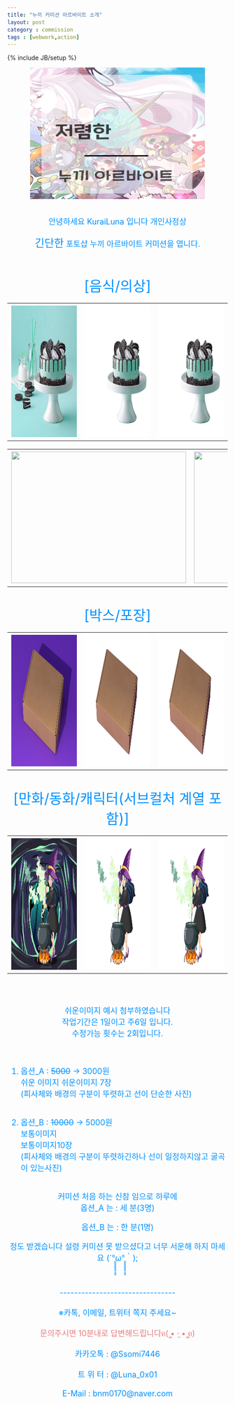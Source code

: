 ```yaml
---
title: "누끼 커미션 아르바이트 소개"
layout: post
category : commission
tags : [webwork,action]
---
```

{% include JB/setup %}

<div align="center" >
<img src="/NA/NA0.png" width="400" height="300"> <br>
</div><br>



<br>
<font size="4em" color="#0091ff">

<center>안녕하세요 KuraiLuna 입니다 개인사정상 
<br>


<font size="5em" color="#0091ff">긴단한</font> 포토샵 누끼 아르바이트 커미션을 엽니다.</center>
<br>

<center><font size="6em" color="#0091ff">[음식/의상]</font></center>


<table>
	<th><img src="/NA/FN/MC_A.jpg" width="400" height="300"></th>
	<th><img src="/NA/FN/MC_B.png" width="400" height="300"> </th>
    <th><img src="/NA/FN/MC_C.png" width="400" height="300"></th>
</table>
<table>
	<th><img src="/NA/FN/E_A.jpg" width="400" height="300"></th>
	<th><img src="/NA/FN/E_B.png" width="400" height="300"> </th>
    <th><img src="/NA/FN/E_C.png" width="400" height="300"></th>
</table>

  <br>

<center><font size="6em" color="#0091ff">[박스/포장]</font></center>


<table>
	<th><img src="/NA/Box/B_A.jpg" width="400" height="300"></th>
	<th><img src="/NA/Box/B_B.png" width="400" height="300"> </th>
    <th><img src="/NA/Box/B_C.png" width="400" height="300"></th>
</table>

<br>

<center><font size="6em" color="#0091ff">[만화/동화/캐릭터(서브컬처 계열 포함)]</font></center>


<table>
	<th><img src="/NA/AD/W_A.jpg" width="400" height="300"></th>
	<th><img src="/NA/AD/W_B.png" width="400" height="300"> </th>
    <th><img src="/NA/AD/W_C.png" width="400" height="300"></th>
</table>


</font> <br><br>
<font size="4em" color="#0091ff">


<center>쉬운이미지 예시 첨부하였습니다<br>
작업기간은 1일이고 주6일 입니다.<br> 수정가능 횟수는 2회입니다. <br></center>
<br>
<br>

1. 옵션_A : ~~5000~~ → 3000원<br>
   쉬운 이미지
   쉬운이미지 7장 <br>(피사체와 배경의 구분이 뚜렷하고 선이 단순한 사진)
<br><br>

2. 옵션_B : ~~10000~~ → 5000원<br>
    보통이미지<br>
    보통이미지10장 <br>
    (피사체와 배경의 구분이 뚜렷하긴하나 선이 일정하지않고 굴곡이 있는사진)

<br>

<center>커미션 처음 하는 신참 임으로 하루에<br>
옵션_A 는 : 세 분(3명)

옵션_B 는 : 한 분(1명)<br>

정도 받겠습니다 설령 커미션 못 받으셨다고 너무 서운해 하지 마세요 (´°̥̥̥̥̥̥̥̥ω°̥̥̥̥̥̥̥̥｀);</center><br>


<center>--------------------------------</center><br>

<center>※카톡, 이메일, 트위터 쪽지 주세요~</center><br>

<center><font size="4em" color="#e97d81">문의주시면 10분내로 답변해드립니다ฅ( ̳• ·̫ • ̳ฅ)
</font></center><br>

<center>카카오톡 : @Ssomi7446<br>
<br>
트 위 터 : @Luna_0x01<br>
<br>
E-Mail  : bnm0170@naver.com</center><br>


